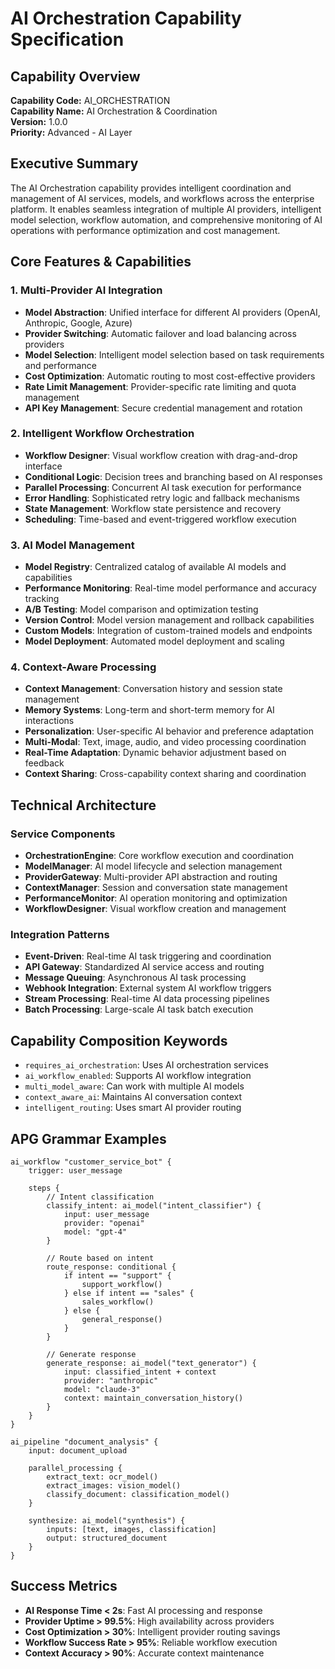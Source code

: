 # AI Orchestration Capability Specification

## Capability Overview

**Capability Code:** AI_ORCHESTRATION  
**Capability Name:** AI Orchestration & Coordination  
**Version:** 1.0.0  
**Priority:** Advanced - AI Layer  

## Executive Summary

The AI Orchestration capability provides intelligent coordination and management of AI services, models, and workflows across the enterprise platform. It enables seamless integration of multiple AI providers, intelligent model selection, workflow automation, and comprehensive monitoring of AI operations with performance optimization and cost management.

## Core Features & Capabilities

### 1. Multi-Provider AI Integration
- **Model Abstraction**: Unified interface for different AI providers (OpenAI, Anthropic, Google, Azure)
- **Provider Switching**: Automatic failover and load balancing across providers
- **Model Selection**: Intelligent model selection based on task requirements and performance
- **Cost Optimization**: Automatic routing to most cost-effective providers
- **Rate Limit Management**: Provider-specific rate limiting and quota management
- **API Key Management**: Secure credential management and rotation

### 2. Intelligent Workflow Orchestration
- **Workflow Designer**: Visual workflow creation with drag-and-drop interface
- **Conditional Logic**: Decision trees and branching based on AI responses
- **Parallel Processing**: Concurrent AI task execution for performance
- **Error Handling**: Sophisticated retry logic and fallback mechanisms
- **State Management**: Workflow state persistence and recovery
- **Scheduling**: Time-based and event-triggered workflow execution

### 3. AI Model Management
- **Model Registry**: Centralized catalog of available AI models and capabilities
- **Performance Monitoring**: Real-time model performance and accuracy tracking
- **A/B Testing**: Model comparison and optimization testing
- **Version Control**: Model version management and rollback capabilities
- **Custom Models**: Integration of custom-trained models and endpoints
- **Model Deployment**: Automated model deployment and scaling

### 4. Context-Aware Processing
- **Context Management**: Conversation history and session state management
- **Memory Systems**: Long-term and short-term memory for AI interactions
- **Personalization**: User-specific AI behavior and preference adaptation
- **Multi-Modal**: Text, image, audio, and video processing coordination
- **Real-Time Adaptation**: Dynamic behavior adjustment based on feedback
- **Context Sharing**: Cross-capability context sharing and coordination

## Technical Architecture

### Service Components
- **OrchestrationEngine**: Core workflow execution and coordination
- **ModelManager**: AI model lifecycle and selection management
- **ProviderGateway**: Multi-provider API abstraction and routing
- **ContextManager**: Session and conversation state management
- **PerformanceMonitor**: AI operation monitoring and optimization
- **WorkflowDesigner**: Visual workflow creation and management

### Integration Patterns
- **Event-Driven**: Real-time AI task triggering and coordination
- **API Gateway**: Standardized AI service access and routing
- **Message Queuing**: Asynchronous AI task processing
- **Webhook Integration**: External system AI workflow triggers
- **Stream Processing**: Real-time AI data processing pipelines
- **Batch Processing**: Large-scale AI task batch execution

## Capability Composition Keywords
- `requires_ai_orchestration`: Uses AI orchestration services
- `ai_workflow_enabled`: Supports AI workflow integration
- `multi_model_aware`: Can work with multiple AI models
- `context_aware_ai`: Maintains AI conversation context
- `intelligent_routing`: Uses smart AI provider routing

## APG Grammar Examples

```apg
ai_workflow "customer_service_bot" {
    trigger: user_message
    
    steps {
        // Intent classification
        classify_intent: ai_model("intent_classifier") {
            input: user_message
            provider: "openai"
            model: "gpt-4"
        }
        
        // Route based on intent
        route_response: conditional {
            if intent == "support" {
                support_workflow()
            } else if intent == "sales" {
                sales_workflow()
            } else {
                general_response()
            }
        }
        
        // Generate response
        generate_response: ai_model("text_generator") {
            input: classified_intent + context
            provider: "anthropic"
            model: "claude-3"
            context: maintain_conversation_history()
        }
    }
}

ai_pipeline "document_analysis" {
    input: document_upload
    
    parallel_processing {
        extract_text: ocr_model()
        extract_images: vision_model() 
        classify_document: classification_model()
    }
    
    synthesize: ai_model("synthesis") {
        inputs: [text, images, classification]
        output: structured_document
    }
}
```

## Success Metrics
- **AI Response Time < 2s**: Fast AI processing and response
- **Provider Uptime > 99.5%**: High availability across providers
- **Cost Optimization > 30%**: Intelligent provider routing savings
- **Workflow Success Rate > 95%**: Reliable workflow execution
- **Context Accuracy > 90%**: Accurate context maintenance